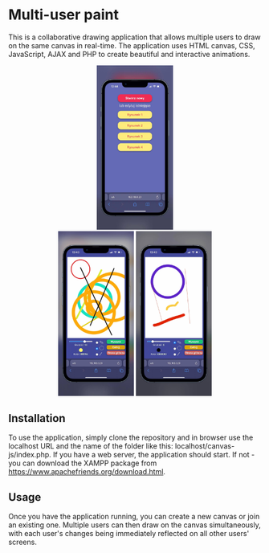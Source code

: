 # Multi-user paint

This is a collaborative drawing application that allows multiple users to draw on the same canvas in real-time. The application uses HTML canvas, CSS, JavaScript, AJAX and PHP to create beautiful and interactive animations.

<p align="center">
<img src="/images/ss1.jpg" alt="ss1" width="30%"/>
<br>
<img src="/images/ss2.jpg" alt="ss2" width="30%"/>

<img src="/images/ss3.jpg" alt="ss3" width="30%"/>
</p>


## Installation
To use the application, simply clone the repository and in browser use the localhost URL and the name of the folder like this: localhost/canvas-js/index.php. If you have a web server, the application should start. If not - you can download the XAMPP package from https://www.apachefriends.org/download.html.

## Usage
Once you have the application running, you can create a new canvas or join an existing one. Multiple users can then draw on the canvas simultaneously, with each user's changes being immediately reflected on all other users' screens.